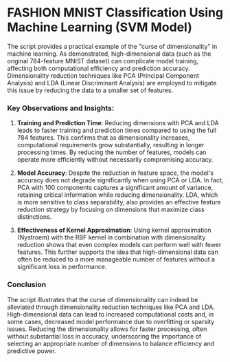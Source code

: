 # FASHION MNIST Classification Using Machine Learning (SVM Model)

The script provides a practical example of the "curse of dimensionality" in machine learning. As demonstrated, high-dimensional data (such as the original 784-feature MNIST dataset) can complicate model training, affecting both computational efficiency and prediction accuracy. Dimensionality reduction techniques like PCA (Principal Component Analysis) and LDA (Linear Discriminant Analysis) are employed to mitigate this issue by reducing the data to a smaller set of features.

### Key Observations and Insights:
1. **Training and Prediction Time**: Reducing dimensions with PCA and LDA leads to faster training and prediction times compared to using the full 784 features. This confirms that as dimensionality increases, computational requirements grow substantially, resulting in longer processing times. By reducing the number of features, models can operate more efficiently without necessarily compromising accuracy.

2. **Model Accuracy**: Despite the reduction in feature space, the model's accuracy does not degrade significantly when using PCA or LDA. In fact, PCA with 100 components captures a significant amount of variance, retaining critical information while reducing dimensionality. LDA, which is more sensitive to class separability, also provides an effective feature reduction strategy by focusing on dimensions that maximize class distinctions.

3. **Effectiveness of Kernel Approximation**: Using kernel approximation (Nystroem) with the RBF kernel in combination with dimensionality reduction shows that even complex models can perform well with fewer features. This further supports the idea that high-dimensional data can often be reduced to a more manageable number of features without a significant loss in performance.

### Conclusion
The script illustrates that the curse of dimensionality can indeed be alleviated through dimensionality reduction techniques like PCA and LDA. High-dimensional data can lead to increased computational costs and, in some cases, decreased model performance due to overfitting or sparsity issues. Reducing the dimensionality allows for faster processing, often without substantial loss in accuracy, underscoring the importance of selecting an appropriate number of dimensions to balance efficiency and predictive power.
